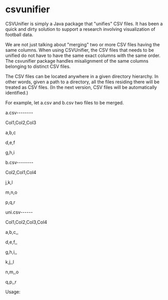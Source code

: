# csvunifier

CSVUnifier is simply a Java package that "unifies" CSV files. It has been a quick and dirty solution to support a research involving visualization of football data.

We are not just talking about "merging" two or more CSV files having the same columns. When using CSVUnifier, the CSV files that needs to be unified do not have to have the same exact columns with the same order. The csvunifier package handles misalignment of the same columns belonging to distinct CSV files.

The CSV files can be located anywhere in a given directory hierarchy. In other words, given a path to a directory, all the files residing there will be treated as CSV files. (In the next version, CSV files will be automatically identified.)

For example, let a.csv and b.csv two files to be merged.

a.csv--------

Col1,Col2,Col3

a,b,c

d,e,f

g,h,i

b.csv--------

Col2,Col1,Col4

j,k,l

m,n,o

p,q,r

uni.csv------

Col1,Col2,Col3,Col4

a,b,c,,

d,e,f,,

g,h,i,,

k,j,,l

n,m,,o

q,p,,r

Usage:
